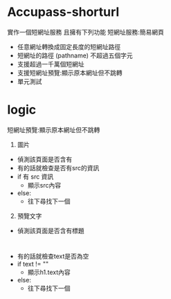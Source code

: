 # Accupass-shorturl
實作一個短網址服務
且擁有下列功能
短網址服務:簡易網頁
- 任意網址轉換成固定長度的短網址路徑
- 短網址的路徑 (pathname) 不超過五個字元
- 支援超過一千萬個短網址
- 支援短網址預覽:顯示原本網址但不跳轉
- 單元測試

# logic
短網址預覽:顯示原本網址但不跳轉
1. 圖片
  * 偵測該頁面是否含有 <img> 
  * 有的話就檢查是否有src的資訊
  * if 有 src 資訊
    * 顯示src內容
  * else:
    * 往下尋找下一個
2. 預覽文字
  * 偵測該頁面是否含有標題 <h1>  
  * 有的話就檢查text是否為空
  * if text != ""
    * 顯示h1.text內容
  * else:
    * 往下尋找下一個